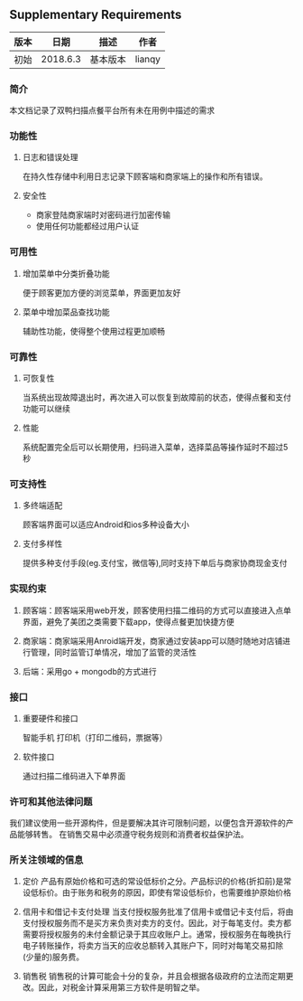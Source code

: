 ## Supplementary Requirements

| 版本 | 日期 | 描述 | 作者|
| -- | -- | -- | -- |
| 初始 | 2018.6.3 | 基本版本 | lianqy |

### 简介

本文档记录了双鸭扫描点餐平台所有未在用例中描述的需求

### 功能性

1. 日志和错误处理 

	在持久性存储中利用日志记录下顾客端和商家端上的操作和所有错误。
   
2. 安全性

	- 商家登陆商家端时对密码进行加密传输
	- 使用任何功能都经过用户认证

### 可用性

1. 增加菜单中分类折叠功能

	便于顾客更加方便的浏览菜单，界面更加友好

2. 菜单中增加菜品查找功能

	辅助性功能，使得整个使用过程更加顺畅

### 可靠性

1. 可恢复性

	当系统出现故障退出时，再次进入可以恢复到故障前的状态，使得点餐和支付功能可以继续

2. 性能

	系统配置完全后可以长期使用，扫码进入菜单，选择菜品等操作延时不超过5秒

### 可支持性

1. 多终端适配

	顾客端界面可以适应Android和ios多种设备大小

2. 支付多样性

	提供多种支付手段(eg.支付宝，微信等),同时支持下单后与商家协商现金支付

### 实现约束

1. 顾客端：顾客端采用web开发，顾客使用扫描二维码的方式可以直接进入点单界面，避免了美团之类需要下载app，使得点餐更加快捷方便

2. 商家端：商家端采用Anroid端开发，商家通过安装app可以随时随地对店铺进行管理，同时监管订单情况，增加了监管的灵活性

3. 后端：采用go + mongodb的方式进行

### 接口

1. 重要硬件和接口

	智能手机
	打印机（打印二维码，票据等）

2. 软件接口

	通过扫描二维码进入下单界面

### 许可和其他法律问题

我们建议使用一些开源构件，但是要解决其许可限制问题，以便包含开源软件的产品能够转售。
在销售交易中必须遵守税务规则和消费者权益保护法。

### 所关注领域的信息

1. 定价
	产品有原始价格和可选的常设低标价之分。产品标识的价格(折扣前)是常设低标价。由于账务和税务的原因，即使有常设低标价，也需要维护原始价格

2. 信用卡和借记卡支付处理
	当支付授权服务批准了信用卡或借记卡支付后，将由支付授权服务而不是买方来负责对卖方的支付。因此，对于每笔支付。卖方都需要将授权服务的未付金额记录于其应收账户上。通常，授权服务在每晚执行电子转账操作，将卖方当天的应收总额转入其账户下，同时对每笔交易扣除(少量的)服务费。

3. 销售税
	销售税的计算可能会十分的复杂，并且会根据各级政府的立法而定期更改。因此，对税金计算采用第三方软件是明智之举。